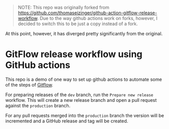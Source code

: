 > NOTE: This repo was originally forked from https://github.com/thomaseizinger/github-action-gitflow-release-workflow. Due to the way github actions work on forks, however, I decided to switch this to be just a copy instead of a fork.

At this point, however, it has diverged pretty significantly from the original.

# GitFlow release workflow using GitHub actions

This repo is a demo of one way to set up github actions to automate some of the steps of [Gitflow](https://www.atlassian.com/git/tutorials/comparing-workflows/gitflow-workflow).

For preparing releases of the `dev` branch, run the `Prepare new release` workflow. This will create a new release branch and open a pull request against the `production` branch.

For any pull requests merged into the `production` branch the version will be incremented and a GitHub release and tag will be created.
